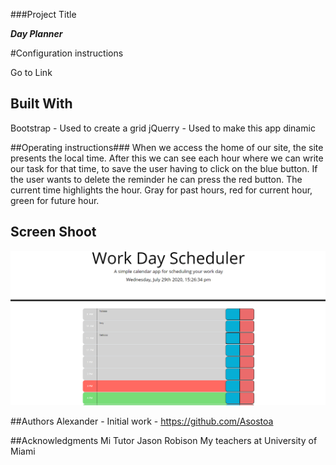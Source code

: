 ###Project Title

***Day Planner*** 


#Configuration instructions

Go to Link 

## Built With

Bootstrap - Used to create a grid
jQuerry  - Used to make this app dinamic 


##Operating instructions###
 When we access the home of our site, the site presents the local time. After this we can see each hour where we can write our task for that time, to save the user having to click on the blue button. If the user wants to delete the reminder he can press the red button.
 The current time highlights the hour. Gray for past hours, red for current hour, green for future hour.


## Screen Shoot
 ![ScreenShot](./assets/screenShot.png)
 
##Authors
Alexander  - Initial work - https://github.com/Asostoa
 
##Acknowledgments
Mi Tutor Jason Robison
My teachers at University of Miami
 
